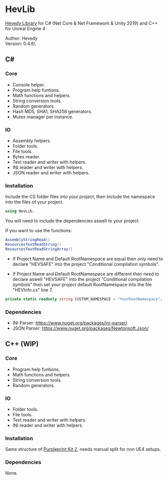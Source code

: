 # HevLib
[Hevedy Library][ProjectURL] for C# (Net Core &amp; Net Framework &amp; Unity 2019) and C++ for Unreal Engine 4

Author: Hevedy\
Version: 0.4.6\


## C#

### Core
 * Console helper.
 * Program help funtions.
 * Math functions and helpers.
 * String conversion tools.
 * Random generators.
 * Hash MD5, SHA1, SHA256 generators.
 * Mutex manager per instance.
 
### IO
 * Assembly helpers.
 * Folder tools.
 * File tools.
 * Bytes reader.
 * Text reader and writer with helpers.
 * INI reader and writer with helpers.
 * JSON reader and writer with helpers.



### Installation
Include the CS folder files into your project, then include the namespace into the files of your project.
```csharp
using HevLib;
```
You will need to include the dependencies aswell to your project.

If you want to use the functions:
```csharp
AssemblyStringRead()
ResourcesTextReadString()
ResourcesTextReadStringArray()
```
 * If Project Name and Default RootNamespace are equal then only need to declare "HEVSAFE" into the project "Conditional compilation symbols".

 * If Project Name and Default RootNamespace are different then need to declare aswell "HEVSAFE" into the project "Conditional compilation symbols" then set your project default RootNamespace into the file "HEVInfo.cs" line 7.
```csharp
private static readonly string CUSTOM_NAMESPACE = "YourRootNamespace";
```

### Dependencies
 * INI Parser: https://www.nuget.org/packages/ini-parser/
 * JSON Parser: https://www.nuget.org/packages/Newtonsoft.Json/




## C++ (WIP)

### Core
 * Program help funtions.
 * Math functions and helpers.
 * String conversion tools.
 * Random generators.
 
### IO
 * Folder tools.
 * File tools.
 * Text reader and writer with helpers.
 * INI reader and writer with helpers.



### Installation
Same structure of [Purpleprint Kit 2][PurpleprintKitURL], needs manual split for non UE4 setups.


### Dependencies
None.



[ProjectURL]: https://github.com/Hevedy/HevLib
[PurpleprintKitURL]: https://github.com/Hevedy/PurpleprintKit